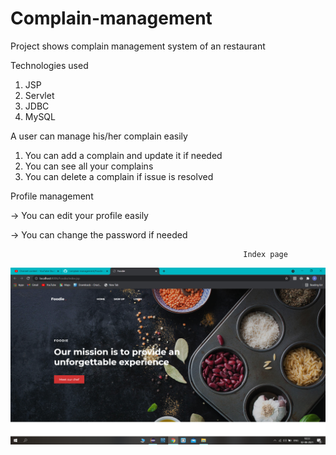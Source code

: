 # Complain-management
Project shows complain management system of an restaurant 

Technologies used
1) JSP
2) Servlet
3) JDBC
4) MySQL

A user can manage his/her complain easily 

1) You can add a complain and update it if needed
2) You can see all your complains 
3) You can delete a complain if issue is resolved 

Profile management

-> You can edit your profile easily 

-> You can change the password if needed

                                                        Index page
      
  ![index page](https://github.com/AdilWadhwania/Complain-management/blob/main/Foodie/images/Screenshot%20(368).png)     
